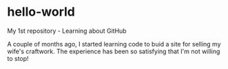 # hello-world

My 1st repository - Learning about GitHub

A couple of months ago, I started learning code to buid a site for selling my wife's craftwork. The experience has been so satisfying that I'm not willing to stop!
